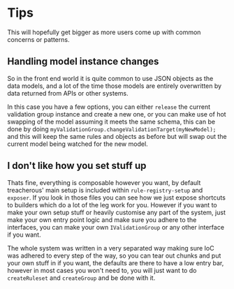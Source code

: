 # Tips

This will hopefully get bigger as more users come up with common concerns or patterns.

## Handling model instance changes

So in the front end world it is quite common to use JSON objects as the data models, and a lot of the time
those models are entirely overwritten by data returned from APIs or other systems.

In this case you have a few options, you can either `release` the current validation group instance
and create a new one, or you can make use of hot swapping of the model assuming it meets the same
schema, this can be done by doing `myValidationGroup.changeValidationTarget(myNewModel);` and this will
keep the same rules and objects as before but will swap out the current model being watched for the new 
model.


## I don't like how you set stuff up

Thats fine, everything is composable however you want, by default treacherous' main setup is included
within `rule-registry-setup` and `exposer`. If you look in those files you can see how we just expose
shortcuts to builders which do a lot of the leg work for you. However if you want to make your own
setup stuff or heavily customise any part of the system, just make your own entry point logic and 
make sure you adhere to the interfaces, you can make your own `IValidationGroup` or any other 
interface if you want.

The whole system was written in a very separated way making sure IoC was adhered to every step of the way, so you can tear out chunks and put your own stuff in if you want, the defaults are there to have a low entry bar, however in most cases you won't need to, you will just want to do `createRuleset` and `createGroup` and be done with it.